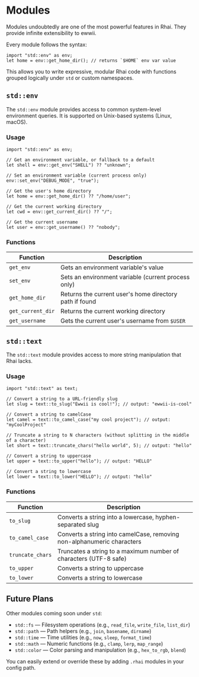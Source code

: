 # Modules

Modules undoubtedly are one of the most powerful features in Rhai. They provide infinite extensibility to ewwii.

Every module follows the syntax:

```rust,ignore
import "std::env" as env;
let home = env::get_home_dir(); // returns `$HOME` env var value
```

This allows you to write expressive, modular Rhai code with functions grouped logically under `std` or custom namespaces.

## `std::env`

The `std::env` module provides access to common system-level environment queries. It is supported on Unix-based systems (Linux, macOS).

### Usage

```rust,ignore
import "std::env" as env;

// Get an environment variable, or fallback to a default
let shell = env::get_env("SHELL") ?? "unknown";

// Set an environment variable (current process only)
env::set_env("DEBUG_MODE", "true");

// Get the user's home directory
let home = env::get_home_dir() ?? "/home/user";

// Get the current working directory
let cwd = env::get_current_dir() ?? "/";

// Get the current username
let user = env::get_username() ?? "nobody";
```

### Functions

| Function          | Description                                             |
| ----------------- | ------------------------------------------------------- |
| `get_env`         | Gets an environment variable's value                    |
| `set_env`         | Sets an environment variable (current process only)     |
| `get_home_dir`    | Returns the current user's home directory path if found |
| `get_current_dir` | Returns the current working directory                   |
| `get_username`    | Gets the current user's username from `$USER`           |

## `std::text`

The `std::text` module provides access to more string manipulation that Rhai lacks.

### Usage

```rust,ignore
import "std::text" as text;

// Convert a string to a URL-friendly slug
let slug = text::to_slug("Ewwii is cool!"); // output: "ewwii-is-cool"

// Convert a string to camelCase
let camel = text::to_camel_case("my cool project"); // output: "myCoolProject"

// Truncate a string to N characters (without splitting in the middle of a character)
let short = text::truncate_chars("hello world", 5); // output: "hello"

// Convert a string to uppercase
let upper = text::to_upper("hello"); // output: "HELLO"

// Convert a string to lowercase
let lower = text::to_lower("HELLO"); // output: "hello"
```

### Functions

| Function         | Description                                                            |
| ---------------- | ---------------------------------------------------------------------- |
| `to_slug`        | Converts a string into a lowercase, hyphen-separated slug              |
| `to_camel_case`  | Converts a string into camelCase, removing non-alphanumeric characters |
| `truncate_chars` | Truncates a string to a maximum number of characters (UTF-8 safe)      |
| `to_upper`       | Converts a string to uppercase                                         |
| `to_lower`       | Converts a string to lowercase                                         |

## Future Plans

Other modules coming soon under `std`:

-   `std::fs` — Filesystem operations (e.g., `read_file`, `write_file`, `list_dir`)
-   `std::path` — Path helpers (e.g., `join`, `basename`, `dirname`)
-   `std::time` — Time utilities (e.g., `now`, `sleep`, `format_time`)
-   `std::math` — Numeric functions (e.g., `clamp`, `lerp`, `map_range`)
-   `std::color` — Color parsing and manipulation (e.g., `hex_to_rgb`, `blend`)

You can easily extend or override these by adding `.rhai` modules in your config path.
